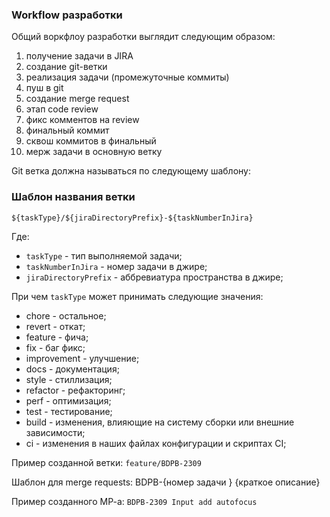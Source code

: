 ### Workflow разработки

Общий воркфлоу разработки выглядит следующим образом:

1. получение задачи в JIRA
2. создание git-ветки
3. реализация задачи (промежуточные коммиты)
4. пуш в git
5. создание merge request
6. этап code review
7. фикс комментов на review
8. финальный коммит
9. сквош коммитов в финальный
10. мерж задачи в основную ветку

Git ветка должна называться по следующему шаблону:

### Шаблон названия ветки

`${taskType}/${jiraDirectoryPrefix}-${taskNumberInJira}`

Где:

- `taskType` - тип выполняемой задачи;
- `taskNumberInJira` - номер задачи в джире;
- `jiraDirectoryPrefix` - аббревиатура пространства в джире;

При чем `taskType` может принимать следующие значения:

- chore - остальное;
- revert - откат;
- feature - фича;
- fix - баг фикс;
- improvement - улучшение;
- docs - документация;
- style - стиллизация;
- refactor - рефакторинг;
- perf - оптимизация;
- test - тестирование;
- build - изменения, влияющие на систему сборки или внешние зависимости;
- ci - изменения в наших файлах конфигурации и скриптах CI;

Пример созданной ветки: `feature/ВDPB-2309`

Шаблон для merge requests: ВDPB-{номер задачи } {краткое описание}

Пример созданного МР-а:
`ВDPB-2309 Input add autofocus`

